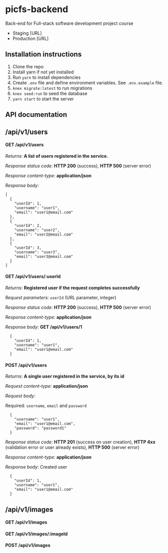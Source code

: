 # picfs-backend

Back-end for Full-stack software development project course

* Staging [URL]
* Production [URL]

## Installation instructions

1.  Clone the repo
2.  Install yarn if not yet installed
3.  Run `yarn` to install dependencies
4.  Create `.env` file and define environment variables. See `.env.example` file.
5.  `knex migrate:latest` to run migrations
6.  `knex seed:run` to seed the database
7.  `yarn start` to start the server

## API documentation

## /api/v1/users

#### GET /api/v1/users

_Returns:_ **A list of users registered in the service.**

_Response status code:_ **HTTP 200** (success), **HTTP 500** (server error)

_Response content-type:_ **application/json**

_Response body:_

```
[
  {
    "userId": 1,
    "username": "user1",
    "email": "user1@email.com"
  },
  {
    "userId": 2,
    "username": "user2",
    "email": "user2@email.com"
  },
  {
    "userId": 3,
    "username": "user3",
    "email": "user3@email.com"
  }
]
```

#### GET /api/v1/users/:userId

_Returns:_ **Registered user if the request completes successfully**

_Request parameters:_ ```userId``` (URL parameter, integer)

_Response status code:_ **HTTP 200** (success), **HTTP 500** (server error)

_Response content-type:_ **application/json**

_Response body:_ **GET /api/v1/users/1**

```
  {
    "userId": 1,
    "username": "user1",
    "email": "user1@email.com"
  }
```

#### POST /api/v1/users

_Returns:_ **A single user registered in the service, by its id**

_Request content-type:_ **application/json**

_Request body:_ 

Required: ```username```, ```email``` and ```password```

```
  {
    "username": "user1",
    "email": "user1@email.com",
    "password": "password1"
  }
```

_Response status code:_ **HTTP 201** (success on user creation), **HTTP 4xx** (validation error or user already exists), **HTTP 500** (server error)

_Response content-type:_ **application/json**

_Response body:_ Created user

```
  {
    "userId": 1,
    "username": "user1",
    "email": "user1@email.com"
  }
```
## /api/v1/images

#### GET /api/v1/images

#### GET /api/v1/images/:imageId

#### POST /api/v1/images
